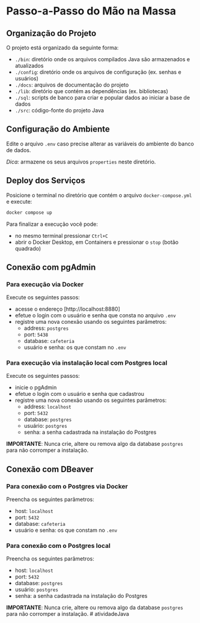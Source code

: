# Passo-a-Passo do Mão na Massa

## Organização do Projeto

O projeto está organizado da seguinte forma:

- `./bin`: diretório onde os arquivos compilados Java são armazenados e atualizados
- `./config`: diretório onde os arquivos de configuração (ex. senhas e usuários)
- `./docs`: arquivos de documentação do projeto
- `./lib`: diretório que contém as dependências (ex. bibliotecas)
- `./sql`: scripts de banco para criar e popular dados ao iniciar a base de dados
- `./src`: código-fonte do projeto Java

## Configuração do Ambiente

Edite o arquivo `.env` caso precise alterar as variáveis do ambiente do banco de dados.

*Dica:* armazene os seus arquivos `properties` neste diretório.

## Deploy dos Serviços

Posicione o terminal no diretório que contém o arquivo `docker-compose.yml` e execute:

```sh
docker compose up
```

Para finalizar a execução você pode:

- no mesmo terminal pressionar `Ctrl+C`
- abrir o Docker Desktop, em Containers e pressionar o `stop` (botão quadrado)

## Conexão com pgAdmin

### Para execução via Docker

Execute os seguintes passos:

- acesse o endereço [http://localhost:8880]
- efetue o login com o usuário e senha que consta no arquivo `.env`
- registre uma nova conexão usando os seguintes parâmetros:
    - address: `postgres`
    - port: `5438`
    - database: `cafeteria`
    - usuário e senha: os que constam no `.env`

### Para execução via instalação local com Postgres local

Execute os seguintes passos:

- inicie o pgAdmin
- efetue o login com o usuário e senha que cadastrou
- registre uma nova conexão usando os seguintes parâmetros:
    - address: `localhost`
    - port: `5432`
    - database: `postgres`
    - usuário: `postgres`    
    - senha: a senha cadastrada na instalação do Postgres

**IMPORTANTE**: Nunca crie, altere ou remova algo da database `postgres` para não corromper a instalação.

## Conexão com DBeaver

### Para conexão com o Postgres via Docker

Preencha os seguintes parâmetros:

- host: `localhost`
- port: `5432`
- database: `cafeteria`
- usuário e senha: os que constam no `.env`

### Para conexão com o Postgres local

Preencha os seguintes parâmetros:

- host: `localhost`
- port: `5432`
- database: `postgres`
- usuário: `postgres`    
- senha: a senha cadastrada na instalação do Postgres

**IMPORTANTE**: Nunca crie, altere ou remova algo da database `postgres` para não corromper a instalação.
#   a t i v i d a d e J a v a 
 
 
